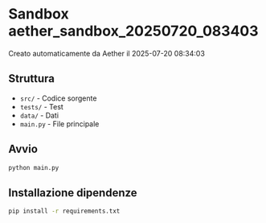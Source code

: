 # Sandbox aether_sandbox_20250720_083403

Creato automaticamente da Aether il 2025-07-20 08:34:03

## Struttura
- `src/` - Codice sorgente
- `tests/` - Test
- `data/` - Dati
- `main.py` - File principale

## Avvio
```bash
python main.py
```

## Installazione dipendenze
```bash
pip install -r requirements.txt
```
